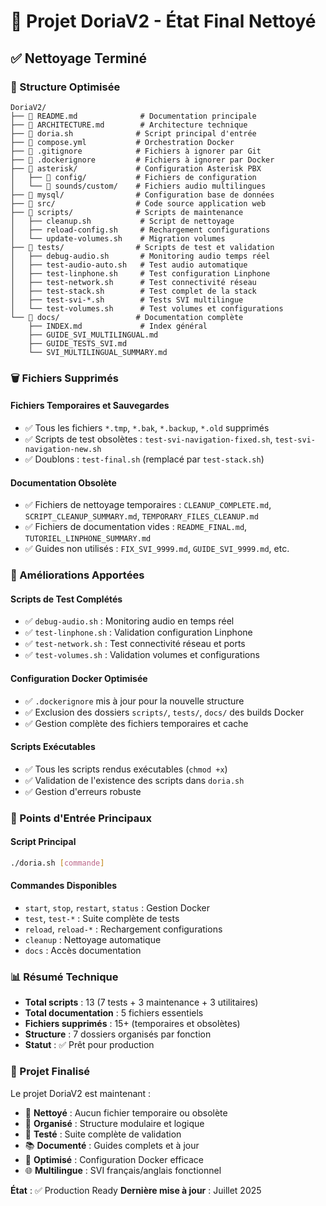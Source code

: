 # 🧹 Projet DoriaV2 - État Final Nettoyé

## ✅ Nettoyage Terminé

### 📁 Structure Optimisée

```
DoriaV2/
├── 📄 README.md              # Documentation principale
├── 📄 ARCHITECTURE.md        # Architecture technique
├── 📄 doria.sh              # Script principal d'entrée
├── 📄 compose.yml           # Orchestration Docker
├── 📄 .gitignore            # Fichiers à ignorer par Git
├── 📄 .dockerignore         # Fichiers à ignorer par Docker
├── 📁 asterisk/             # Configuration Asterisk PBX
│   ├── 📁 config/           # Fichiers de configuration
│   └── 📁 sounds/custom/    # Fichiers audio multilingues
├── 📁 mysql/                # Configuration base de données
├── 📁 src/                  # Code source application web
├── 📁 scripts/              # Scripts de maintenance
│   ├── cleanup.sh           # Script de nettoyage
│   ├── reload-config.sh     # Rechargement configurations
│   └── update-volumes.sh    # Migration volumes
├── 📁 tests/                # Scripts de test et validation
│   ├── debug-audio.sh       # Monitoring audio temps réel
│   ├── test-audio-auto.sh   # Test audio automatique
│   ├── test-linphone.sh     # Test configuration Linphone
│   ├── test-network.sh      # Test connectivité réseau
│   ├── test-stack.sh        # Test complet de la stack
│   ├── test-svi-*.sh        # Tests SVI multilingue
│   └── test-volumes.sh      # Test volumes et configurations
└── 📁 docs/                 # Documentation complète
    ├── INDEX.md             # Index général
    ├── GUIDE_SVI_MULTILINGUAL.md
    ├── GUIDE_TESTS_SVI.md
    └── SVI_MULTILINGUAL_SUMMARY.md
```

### 🗑️ Fichiers Supprimés

#### Fichiers Temporaires et Sauvegardes
- ✅ Tous les fichiers `*.tmp`, `*.bak`, `*.backup`, `*.old` supprimés
- ✅ Scripts de test obsolètes : `test-svi-navigation-fixed.sh`, `test-svi-navigation-new.sh`
- ✅ Doublons : `test-final.sh` (remplacé par `test-stack.sh`)

#### Documentation Obsolète
- ✅ Fichiers de nettoyage temporaires : `CLEANUP_COMPLETE.md`, `SCRIPT_CLEANUP_SUMMARY.md`, `TEMPORARY_FILES_CLEANUP.md`
- ✅ Fichiers de documentation vides : `README_FINAL.md`, `TUTORIEL_LINPHONE_SUMMARY.md`
- ✅ Guides non utilisés : `FIX_SVI_9999.md`, `GUIDE_SVI_9999.md`, etc.

### 🔧 Améliorations Apportées

#### Scripts de Test Complétés
- ✅ `debug-audio.sh` : Monitoring audio en temps réel
- ✅ `test-linphone.sh` : Validation configuration Linphone
- ✅ `test-network.sh` : Test connectivité réseau et ports
- ✅ `test-volumes.sh` : Validation volumes et configurations

#### Configuration Docker Optimisée
- ✅ `.dockerignore` mis à jour pour la nouvelle structure
- ✅ Exclusion des dossiers `scripts/`, `tests/`, `docs/` des builds Docker
- ✅ Gestion complète des fichiers temporaires et cache

#### Scripts Exécutables
- ✅ Tous les scripts rendus exécutables (`chmod +x`)
- ✅ Validation de l'existence des scripts dans `doria.sh`
- ✅ Gestion d'erreurs robuste

### 🎯 Points d'Entrée Principaux

#### Script Principal
```bash
./doria.sh [commande]
```

#### Commandes Disponibles
- `start`, `stop`, `restart`, `status` : Gestion Docker
- `test`, `test-*` : Suite complète de tests
- `reload`, `reload-*` : Rechargement configurations
- `cleanup` : Nettoyage automatique
- `docs` : Accès documentation

### 📊 Résumé Technique

- **Total scripts** : 13 (7 tests + 3 maintenance + 3 utilitaires)
- **Total documentation** : 5 fichiers essentiels
- **Fichiers supprimés** : 15+ (temporaires et obsolètes)
- **Structure** : 7 dossiers organisés par fonction
- **Statut** : ✅ Prêt pour production

### 🎉 Projet Finalisé

Le projet DoriaV2 est maintenant :
- 🧹 **Nettoyé** : Aucun fichier temporaire ou obsolète
- 📁 **Organisé** : Structure modulaire et logique
- 🧪 **Testé** : Suite complète de validation
- 📚 **Documenté** : Guides complets et à jour
- 🐳 **Optimisé** : Configuration Docker efficace
- 🌐 **Multilingue** : SVI français/anglais fonctionnel

**État** : ✅ Production Ready
**Dernière mise à jour** : Juillet 2025
